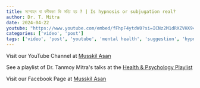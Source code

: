 ```yaml
---
title: সম্মোহন বা বশীকরণ কি সত্যি হয় ? | Is hypnosis or subjugation real?
author: Dr. T. Mitra
date: 2024-04-22
youtube: "https://www.youtube.com/embed/fFhpF4ytdW0?si=ICNz2M1dRXZVHX94"
categories: ['video', 'post']
tags: ['video', 'post', 'youtube', 'mental health', 'suggestion', 'hypnosis']
---
```

Visit our YouTube Channel at [Musskil Asan](https://www.youtube.com/@MusskilAsan)

See a playlist of Dr. Tanmoy Mitra's talks at the [Health & Psychology Playlist](https://www.youtube.com/watch?v=fFhpF4ytdW0&list=PLZ67qpKUbozrlC40MzER6MYIGxIAi5vqZ)

Visit our Facebook Page at [Musskil Asan](https://www.facebook.com/musskilasanbynibs/) 
